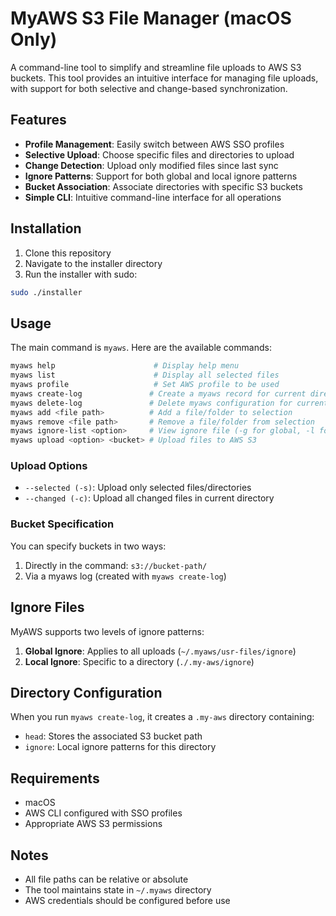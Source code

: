 # MyAWS S3 File Manager (macOS Only)

A command-line tool to simplify and streamline file uploads to AWS S3 buckets. This tool provides an intuitive interface for managing file uploads, with support for both selective and change-based synchronization.

## Features

- **Profile Management**: Easily switch between AWS SSO profiles
- **Selective Upload**: Choose specific files and directories to upload
- **Change Detection**: Upload only modified files since last sync
- **Ignore Patterns**: Support for both global and local ignore patterns
- **Bucket Association**: Associate directories with specific S3 buckets
- **Simple CLI**: Intuitive command-line interface for all operations

## Installation

1. Clone this repository
2. Navigate to the installer directory
3. Run the installer with sudo:
```bash
sudo ./installer
```

## Usage

The main command is `myaws`. Here are the available commands:

```bash
myaws help                      # Display help menu
myaws list                      # Display all selected files
myaws profile                   # Set AWS profile to be used
myaws create-log               # Create a myaws record for current directory
myaws delete-log               # Delete myaws configuration for current directory
myaws add <file path>          # Add a file/folder to selection
myaws remove <file path>       # Remove a file/folder from selection
myaws ignore-list <option>     # View ignore file (-g for global, -l for local)
myaws upload <option> <bucket> # Upload files to AWS S3
```

### Upload Options

- `--selected (-s)`: Upload only selected files/directories
- `--changed (-c)`: Upload all changed files in current directory

### Bucket Specification

You can specify buckets in two ways:
1. Directly in the command: `s3://bucket-path/`
2. Via a myaws log (created with `myaws create-log`)

## Ignore Files

MyAWS supports two levels of ignore patterns:

1. **Global Ignore**: Applies to all uploads (`~/.myaws/usr-files/ignore`)
2. **Local Ignore**: Specific to a directory (`./.my-aws/ignore`)

## Directory Configuration

When you run `myaws create-log`, it creates a `.my-aws` directory containing:
- `head`: Stores the associated S3 bucket path
- `ignore`: Local ignore patterns for this directory

## Requirements

- macOS
- AWS CLI configured with SSO profiles
- Appropriate AWS S3 permissions

## Notes

- All file paths can be relative or absolute
- The tool maintains state in `~/.myaws` directory
- AWS credentials should be configured before use
